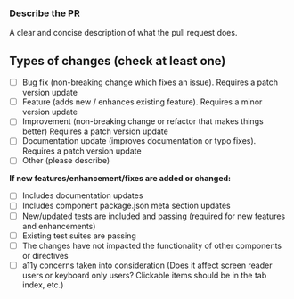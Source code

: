### Describe the PR

A clear and concise description of what the pull request does.

## Types of changes (check at least one)

- [ ] Bug fix (non-breaking change which fixes an issue). Requires a patch version update
- [ ] Feature (adds new / enhances existing feature). Requires a minor version update
- [ ] Improvement (non-breaking change or refactor that makes things better) Requires a patch version update
- [ ] Documentation update (improves documentation or typo fixes). Requires a patch version update
- [ ] Other (please describe)

**If new features/enhancement/fixes are added or changed:**

- [ ] Includes documentation updates
- [ ] Includes component package.json meta section updates
- [ ] New/updated tests are included and passing (required for new features and enhancements)
- [ ] Existing test suites are passing
- [ ] The changes have not impacted the functionality of other components or directives
- [ ] a11y concerns taken into consideration (Does it affect screen reader users or keyboard only users? Clickable items should be in the tab index, etc.)
